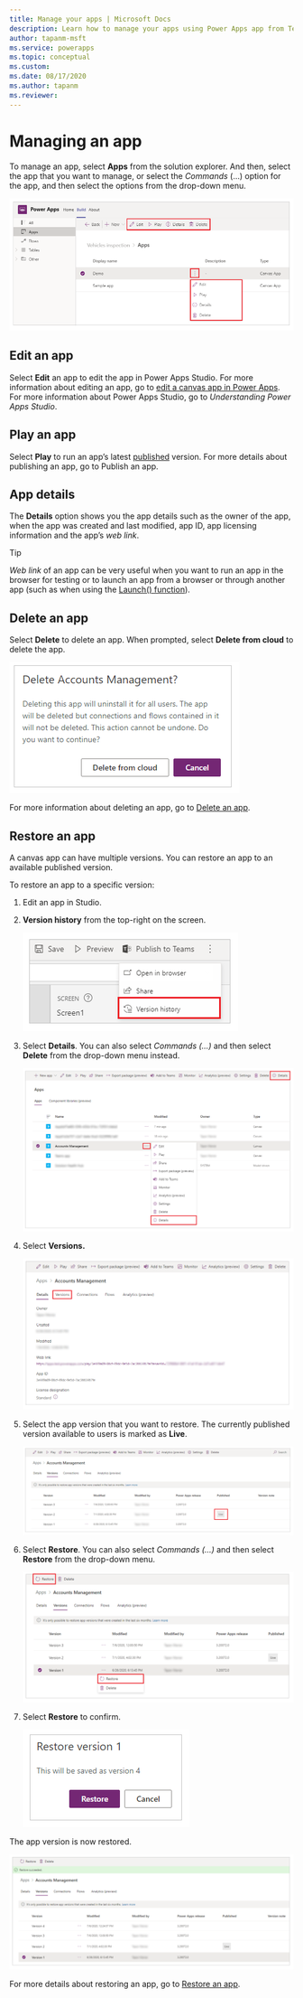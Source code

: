 ```yaml
---
title: Manage your apps | Microsoft Docs
description: Learn how to manage your apps using Power Apps app from Teams.
author: tapanm-msft
ms.service: powerapps
ms.topic: conceptual
ms.custom: 
ms.date: 08/17/2020
ms.author: tapanm
ms.reviewer: 
---
```


# Managing an app

To manage an app, select **Apps** from the solution explorer. And then, select the app that you want to manage, or select the *Commands* (…) option for the app, and then select the options from the drop-down menu.

![Select apps](media/manage-apps-select-apps.png "Select apps")

## Edit an app

Select **Edit** an app to edit the app in Power Apps Studio. For more information about editing an app, go to [edit a canvas app in Power Apps](https://docs.microsoft.com/powerapps/maker/canvas-apps/edit-app). For more information about Power Apps Studio, go to *Understanding Power Apps Studio*.

## Play an app

Select **Play** to run an app’s latest [published](https://docs.microsoft.com/powerapps/maker/canvas-apps/save-publish-app) version. For more details about publishing an app, go to Publish an app.

## App details

The **Details** option shows you the app details such as the owner of the app, when the app was created and last modified, app ID, app licensing information
and the app’s *web link*.
 
> [!TIP]
> *Web link* of an app can be very useful when you want to run an app in the browser for testing or to launch an app from a browser or through another app (such as when using the [Launch() function](https://docs.microsoft.com/powerapps/maker/canvas-apps/functions/function-param)).

## Delete an app

Select **Delete** to delete an app. When prompted, select **Delete from cloud** to delete the app.

![Delete app](media/manage-app-delete-app.png "Delete app")

For more information about deleting an app, go to [Delete an app](https://docs.microsoft.com/powerapps/maker/canvas-apps/delete-app).

## Restore an app

A canvas app can have multiple versions. You can restore an app to an available published version.

To restore an app to a specific version:

1. Edit an app in Studio.

1. **Version history** from the top-right on the screen.

    ![Select version history](media/manage-apps-select-version-history.png "Select version history")

1. Select **Details**. You can also select *Commands (…)* and then select **Delete** from the drop-down menu instead.

    ![Select details](media/manage-apps-select-details.png "Select details")

1. Select **Versions.**

    ![Select versions](media/manage-apps-select-versions.png "Select versions")

1. Select the app version that you want to restore. The currently published version available to users is marked as **Live**.

    ![Select app version](media/manage-app-select-app-version.png "Select app version")

1. Select **Restore**. You can also select *Commands (…)* and then select **Restore** from the drop-down menu.

    ![Select restore from menu](media/manage-app-select-restore-from-menu.png "Select restore from menu")

1. Select **Restore** to confirm.

    ![Select restore](media/manage-app-select-restore.png "Select restore")

The app version is now restored.

![Restored version](media/manage-app-restored-version.png "Restored version")

For more details about restoring an app, go to [Restore an app](https://docs.microsoft.com/powerapps/maker/canvas-apps/restore-an-app).
